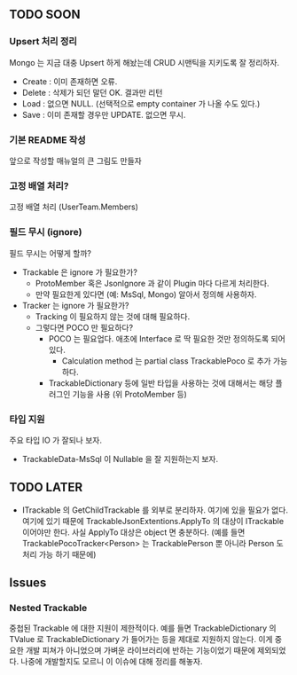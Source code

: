 ## TODO SOON

### Upsert 처리 정리

  Mongo 는 지금 대충 Upsert 하게 해놨는데 CRUD 시맨틱을 지키도록 잘 정리하자.

  - Create : 이미 존재하면 오류.
  - Delete : 삭제가 되던 말던 OK. 결과만 리턴
  - Load   : 없으면 NULL. (선택적으로 empty container 가 나올 수도 있다.)
  - Save   : 이미 존재할 경우만 UPDATE. 없으면 무시.

### 기본 README 작성

  앞으로 작성할 매뉴얼의 큰 그림도 만들자

### 고정 배열 처리?

  고정 배열 처리 (UserTeam.Members)

### 필드 무시 (ignore)

  필드 무시는 어떻게 할까?
  - Trackable 은 ignore 가 필요한가?
    - ProtoMember 혹은 JsonIgnore 과 같이 Plugin 마다 다르게 처리한다.
    - 만약 필요한게 있다면 (예: MsSql, Mongo) 알아서 정의해 사용하자.
  - Tracker 는 ignore 가 필요한가?
    - Tracking 이 필요하지 않는 것에 대해 필요하다.
    - 그렇다면 POCO 만 필요하다?
      - POCO 는 필요업다. 애초에 Interface 로 딱 필요한 것만 정의하도록 되어 있다.
        - Calculation method 는 partial class TrackablePoco 로 추가 가능하다.
      - TrackableDictionary 등에 일반 타입을 사용하는 것에 대해서는 해당 플러그인
        기능을 사용 (위 ProtoMember 등)

### 타입 지원

  주요 타입 IO 가 잘되나 보자.
  - TrackableData-MsSql 이 Nullable 을 잘 지원하는지 보자.

## TODO LATER

 - ITrackable 의 GetChildTrackable 를 외부로 분리하자. 여기에 있을 필요가 없다.
   여기에 있기 때문에 TrackableJsonExtentions.ApplyTo 의 대상이 ITrackable 이어야만 한다.
   사실 ApplyTo 대상은 object 면 충분하다.
   (예를 들면 TrackablePocoTracker\<Person\>
    는 TrackablePerson 뿐 아니라 Person 도 처리 가능 하기 때문에)

## Issues

### Nested Trackable

  중첩된 Trackable 에 대한 지원이 제한적이다.
  예를 들면 TrackableDictionary 의 TValue 로 TrackableDictionary 가 들어가는 등을 제대로 지원하지 않는다.
  이게 중요한 개발 피쳐가 아니었으며 가벼운 라이브러리에 반하는 기능이었기 때문에 제외되었다.
  나중에 개발할지도 모르니 이 이슈에 대해 정리를 해놓자.
